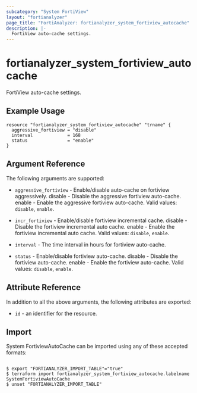 ```yaml
---
subcategory: "System FortiView"
layout: "fortianalyzer"
page_title: "FortiAnalyzer: fortianalyzer_system_fortiview_autocache"
description: |-
  FortiView auto-cache settings.
---
```


# fortianalyzer_system_fortiview_autocache
FortiView auto-cache settings.

## Example Usage

```hcl
resource "fortianalyzer_system_fortiview_autocache" "trname" {
  aggressive_fortiview = "disable"
  interval             = 168
  status               = "enable"
}
```

## Argument Reference


The following arguments are supported:


* `aggressive_fortiview` - Enable/disable auto-cache on fortiview aggressively. disable - Disable the aggressive fortiview auto-cache. enable - Enable the aggressive fortiview auto-cache. Valid values: `disable`, `enable`.

* `incr_fortiview` - Enable/disable fortiview incremental cache. disable - Disable the fortiview incremental auto cache. enable - Enable the fortiview incremental auto cache. Valid values: `disable`, `enable`.

* `interval` - The time interval in hours for fortiview auto-cache.
* `status` - Enable/disable fortiview auto-cache. disable - Disable the fortiview auto-cache. enable - Enable the fortiview auto-cache. Valid values: `disable`, `enable`.



## Attribute Reference

In addition to all the above arguments, the following attributes are exported:
* `id` - an identifier for the resource.

## Import

System FortiviewAutoCache can be imported using any of these accepted formats:
```

$ export "FORTIANALYZER_IMPORT_TABLE"="true"
$ terraform import fortianalyzer_system_fortiview_autocache.labelname SystemFortiviewAutoCache
$ unset "FORTIANALYZER_IMPORT_TABLE"
```

